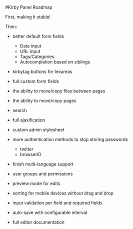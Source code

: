 #Kirby Panel Roadmap

First, making it stable!

Then: 

- better default form fields

	- Date input
	- URL input
	- Tags/Categories
	- Autocompletion based on siblings

- kirbytag buttons for texareas
- full custom form fields
- the ability to move/copy files between pages
- the ability to move/copy pages
- search
- full ajaxification 
- custom admin stylesheet
- more authentication methods to stop storing passwords

	- twitter
	- browserID

- finish multi-language support
- user groups and permissions
- preview mode for edits
- sorting for mobile devices without drag and drop
- input validation per field and required fields
- auto-save with configurable interval
- full editor documentation